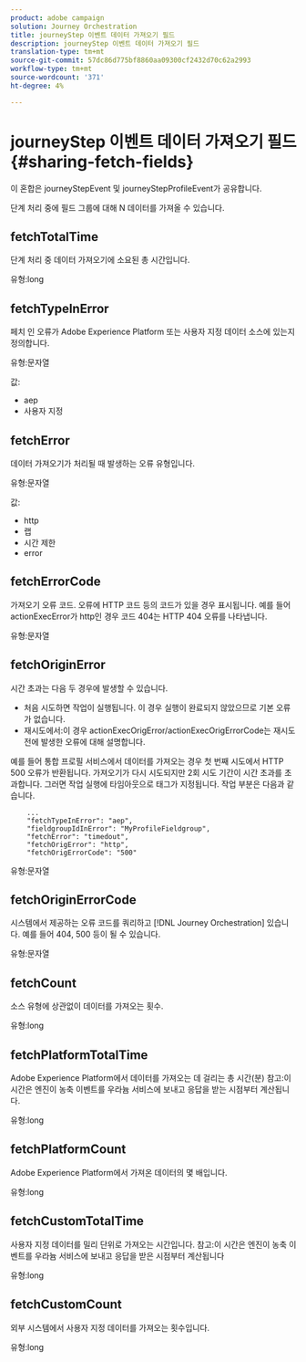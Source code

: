 ```yaml
---
product: adobe campaign
solution: Journey Orchestration
title: journeyStep 이벤트 데이터 가져오기 필드
description: journeyStep 이벤트 데이터 가져오기 필드
translation-type: tm+mt
source-git-commit: 57dc86d775bf8860aa09300cf2432d70c62a2993
workflow-type: tm+mt
source-wordcount: '371'
ht-degree: 4%

---
```



# journeyStep 이벤트 데이터 가져오기 필드 {#sharing-fetch-fields}

이 혼합은 journeyStepEvent 및 journeyStepProfileEvent가 공유합니다.

단계 처리 중에 필드 그룹에 대해 N 데이터를 가져올 수 있습니다.

## fetchTotalTime

단계 처리 중 데이터 가져오기에 소요된 총 시간입니다.

유형:long

## fetchTypeInError

페치 인 오류가 Adobe Experience Platform 또는 사용자 지정 데이터 소스에 있는지 정의합니다.

유형:문자열

값:
* aep
* 사용자 지정

## fetchError

데이터 가져오기가 처리될 때 발생하는 오류 유형입니다.

유형:문자열

값:
* http
* 랩
* 시간 제한
* error

## fetchErrorCode

가져오기 오류 코드. 오류에 HTTP 코드 등의 코드가 있을 경우 표시됩니다. 예를 들어 actionExecError가 http인 경우 코드 404는 HTTP 404 오류를 나타냅니다.

유형:문자열

## fetchOriginError

시간 초과는 다음 두 경우에 발생할 수 있습니다.

* 처음 시도하면 작업이 실행됩니다. 이 경우 실행이 완료되지 않았으므로 기본 오류가 없습니다.
* 재시도에서:이 경우 actionExecOrigError/actionExecOrigErrorCode는 재시도 전에 발생한 오류에 대해 설명합니다.

예를 들어 통합 프로필 서비스에서 데이터를 가져오는 경우 첫 번째 시도에서 HTTP 500 오류가 반환됩니다. 가져오기가 다시 시도되지만 2회 시도 기간이 시간 초과를 초과합니다. 그러면 작업 실행에 타임아웃으로 태그가 지정됩니다. 작업 부분은 다음과 같습니다.

```
    ...
    "fetchTypeInError": "aep",
    "fieldgroupIdInError": "MyProfileFieldgroup",
    "fetchError": "timedout",
    "fetchOrigError": "http",
    "fetchOrigErrorCode": "500"
```

유형:문자열

## fetchOriginErrorCode

시스템에서 제공하는 오류 코드를 쿼리하고 [!DNL Journey Orchestration] 있습니다. 예를 들어 404, 500 등이 될 수 있습니다.

유형:문자열

## fetchCount

소스 유형에 상관없이 데이터를 가져오는 횟수.

유형:long

## fetchPlatformTotalTime

Adobe Experience Platform에서 데이터를 가져오는 데 걸리는 총 시간(분) 참고:이 시간은 엔진이 농축 이벤트를 우라늄 서비스에 보내고 응답을 받는 시점부터 계산됩니다.

유형:long

## fetchPlatformCount

Adobe Experience Platform에서 가져온 데이터의 몇 배입니다.

유형:long

## fetchCustomTotalTime

사용자 지정 데이터를 밀리 단위로 가져오는 시간입니다. 참고:이 시간은 엔진이 농축 이벤트를 우라늄 서비스에 보내고 응답을 받은 시점부터 계산됩니다

유형:long

## fetchCustomCount

외부 시스템에서 사용자 지정 데이터를 가져오는 횟수입니다.

유형:long
